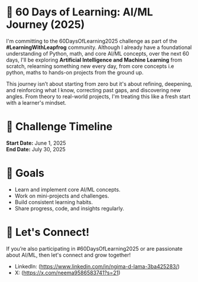# 🌟 60 Days of Learning: AI/ML Journey (2025)

I'm committing to the 60DaysOfLearning2025 challenge as part of the **#LearningWithLeapfrog** community.
Although I already have a foundational understanding of Python, math, and core AI/ML concepts, over the next 60 days, I'll be exploring **Artificial Intelligence and Machine Learning** from scratch, relearning something new every day, from core concepts i.e python, maths to hands-on projects from the ground up.


This journey isn’t about starting from zero but it's about refining, deepening, and reinforcing what I know, correcting past gaps, and discovering new angles. From theory to real-world projects, I'm treating this like a fresh start with a learner's mindset.
# 📅 Challenge Timeline
**Start Date:** June 1, 2025  
**End Date:** July 30, 2025

# 🎯 Goals
- Learn and implement core AI/ML concepts.
- Work on mini-projects and challenges.
- Build consistent learning habits.
- Share progress, code, and insights regularly.

# 🙌 Let's Connect!
If you’re also participating in #60DaysOfLearning2025 or are passionate about AI/ML, then let's connect and grow together!
- LinkedIn: (https://www.linkedin.com/in/ngima-d-lama-3ba425283/)
- X: (https://x.com/neema9586583741?s=21)
